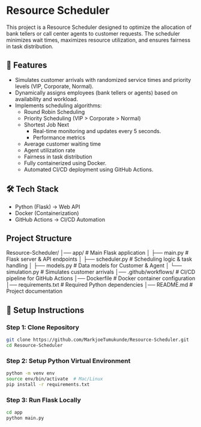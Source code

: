 # Resource Scheduler

This project is a Resource Scheduler designed to optimize the allocation of bank tellers or call center agents to customer requests. The scheduler minimizes wait times, maximizes resource utilization, and ensures fairness in task distribution.

## 📌 Features

- Simulates customer arrivals with randomized service times and priority levels (VIP, Corporate, Normal).
- Dynamically assigns employees (bank tellers or agents) based on availability and workload.
- Implements scheduling algorithms:
  - Round Robin Scheduling
  - Priority Scheduling (VIP > Corporate > Normal)
  - Shortest Job Next
    - Real-time monitoring and updates every 5 seconds.
    - Performance metrics
  - Average customer waiting time
  - Agent utilization rate
  - Fairness in task distribution
  - Fully containerized using Docker.
  - Automated CI/CD deployment using GitHub Actions.

## 🛠 Tech Stack

- Python (Flask) -> Web API
- Docker (Containerization)
- GitHub Actions -> CI/CD Automation


## Project Structure
Resource-Scheduler/
️│── app/                  # Main Flask application
️│   ├── main.py           # Flask server & API endpoints
️│   ├── scheduler.py      # Scheduling logic & task handling
️│   ├── models.py         # Data models for Customer & Agent
️│   └── simulation.py     # Simulates customer arrivals
️│── .github/workflows/    # CI/CD pipeline for GitHub Actions
️│── Dockerfile            # Docker container configuration
️│── requirements.txt      # Required Python dependencies
️│── README.md             # Project documentation

## 🚀 Setup Instructions

### Step 1: Clone Repository
```zsh
git clone https://github.com/MarkjoeTumukunde/Resource-Scheduler.git
cd Resource-Scheduler
```

###  Step 2: Setup Python Virtual Environment
```zsh
python -m venv env
source env/bin/activate  # Mac/Linux
pip install -r requirements.txt
```
### Step 3: Run Flask Locally
``` zsh
cd app
python main.py
```
